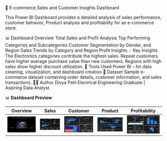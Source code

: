 🛒 E-commerce Sales and Customer Insights Dashboard

This Power BI Dashboard provides a detailed analysis of sales performance, customer behavior, Product analysis and profitability for an e-commerce store.

📊 Dashboard Overview
Total Sales and Profit Analysis
Top Performing Categories and Subcategories
Customer Segmentation by Gender, and Region
Sales Trends by Category and Region
Profit Insights
💡 Key Insights
The Electronics categories contribute the highest sales.
Repeat customers have higher average purchase value than new customers.
Regions with high sales show higher discount utilization.
🧰 Tools Used
Power BI – for data cleaning, visualization, and dashboard creation
📁 Dataset
Sample e-commerce dataset containing order details, customer information, and sales transactions.
👩‍💻 Author
Divya Patil
Electrical Engineering Graduate | Aspiring Data Analyst

📊 **Dashboard Preview**

| Overview | Sales | Customer | Product | Profitability |
|-----------|--------|-----------|----------|----------------|
| ![page1](page1_overview.jpg) | ![page2](page2_sales_overview.jpg) | ![page3](page3_customer.png) | ![page4](page4_Product_analysis.png) | ![page5](page5_Profitability.png) |


